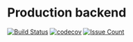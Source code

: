 # Production backend

[![Build Status](https://travis-ci.org/HueyPark/production.svg?branch=master)](https://travis-ci.org/HueyPark/production)
[![codecov](https://codecov.io/gh/HueyPark/production/branch/master/graph/badge.svg)](https://codecov.io/gh/HueyPark/production)
[![Issue Count](https://lima.codeclimate.com/github/HueyPark/production/badges/issue_count.svg)](https://lima.codeclimate.com/github/HueyPark/production)
